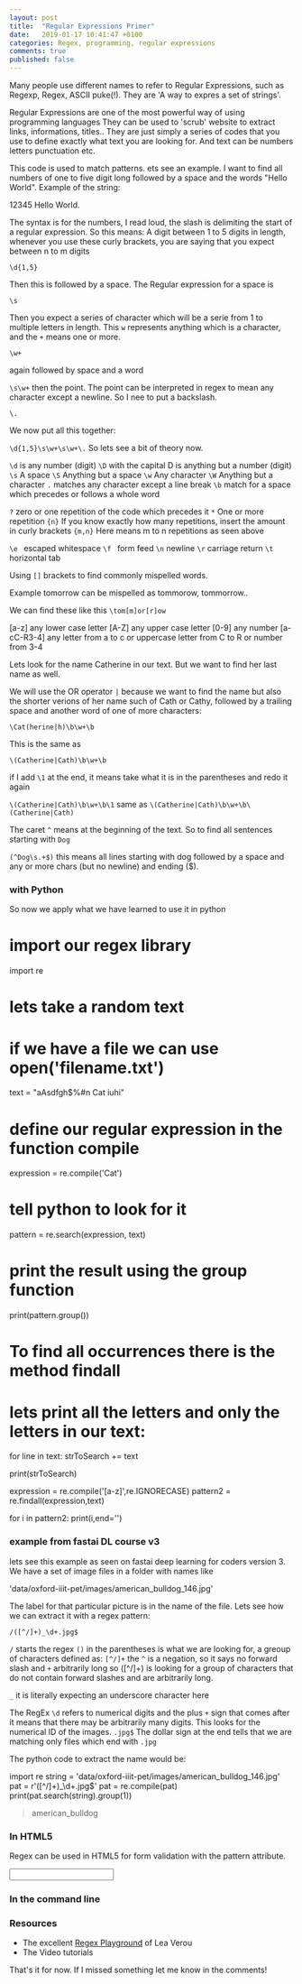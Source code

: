 ```yaml
---
layout: post
title:  "Regular Expressions Primer"
date:   2019-01-17 10:41:47 +0100
categories: Regex, programming, regular expressions
comments: true
published: false
---
```

<div class="message">
Many people use different names to refer to Regular Expressions, such as Regexp, Regex, ASCII puke(!).
They are 'A way to expres a set of strings'. </div>

Regular Expressions are one of the most powerful way of using programming languages 
They can be used to 'scrub' website to extract links, informations, titles..
They are just simply a series of codes that you use to define exactly what text you are looking for. And text can be numbers letters punctuation etc.

This code is used to match patterns. ets see an example. I want to find all numbers of one to five digit long followed by a space and the words "Hello World". 
Example of the string:

12345 Hello World.

The syntax is for the numbers, I read loud, the slash is delimiting the start of a regular expression.
So this means: A digit between 1 to 5 digits in length, whenever you use these curly brackets, you are saying that you expect between n to m digits 

`\d{1,5}`

Then this is followed by a space. The Regular expression for a space is 

`\s`

Then you expect a series of character which will be a serie from 1 to multiple letters in length. This `w` represents anything which is a character, and the `+` means one or more.

`\w+`

again followed by space and a word

`\s\w+`
then the point. The point can be interpreted in regex to mean any character except a newline. So I nee to put a backslash.

`\.`

We now put all this together:

`\d{1,5}\s\w+\s\w+\.`
So lets see a bit of theory now.

`\d`   is any number (digit)
`\D`   with the capital D is anything but a number (digit)
`\s`   A space
`\S`   Anything but a space
`\w`   Any character
`\W`   Anything but a character
`.`    matches any character except a line break
`\b`   match for a space which precedes or follows a whole word

`?`    zero or one repetition of the code which precedes it
`*`    One or more repetition
`{n}`  If you know exactly how many repetitions, insert the amount in curly brackets
`{m,n}` Here means m to n repetitions as seen above

`\e `   escaped whitespace
`\f `   form feed
`\n`    newline
`\r`    carriage return
`\t `   horizontal tab
 
Using `[]` brackets to find commonly mispelled words. 

Example tomorrow can be mispelled as tommorow, tommorrow..

We can find these like this
`\tom[m]or[r]ow`

[a-z]    any lower case letter
[A-Z]    any upper case letter
[0-9]    any number 
[a-cC-R3-4]  any letter from a to c or uppercase letter from C to R or number from 3-4

Lets look for the name Catherine in our text. But we want to find her last name as well.

We will use the OR operator `|` because we want to find the name but also the shorter verions of her name such of Cath or Cathy, followed by a trailing space and another word of one of more characters:

`\Cat(herine|h)\b\w+\b`

This is the same as 

`\(Catherine|Cath)\b\w+\b`

if I add `\1` at the end, it means take what it is in the parentheses and redo it again 

`\(Catherine|Cath)\b\w+\b\1`  same as `\(Catherine|Cath)\b\w+\b\(Catherine|Cath)`

The caret `^` means at the beginning of the text.
So to find all sentences starting with `Dog`

`(^Dog\s.+$)`   this means all lines starting with dog followed by a space and any or more chars (but no newline) and ending ($).

### with Python

So now we apply what we have learned to use it in python

# import our regex library
import re
# lets take a random text
# if we have a file we can use open('filename.txt')
text = "aAsdfgh$%#n Cat iuhi"
# define our regular expression in the function compile
expression = re.compile('Cat')
# tell python to look for it
pattern = re.search(expression, text)
# print the result using the group function
print(pattern.group())

# To find all occurrences there is the method findall
# lets print all the letters and only the letters in our text:

for line in text:
    strToSearch += text
    
print(strToSearch)    

expression = re.compile('[a-z]',re.IGNORECASE)
pattern2 = re.findall(expression,text)

for i in pattern2:
    print(i,end='')
   


### example from fastai DL course v3

lets see this example as seen on fastai deep learning for coders version 3.
We have a set of image files in a folder with names like 

'data/oxford-iiit-pet/images/american_bulldog_146.jpg'

The label for that particular picture is in the name of the file. Lets see how we can extract it with a regex pattern:

`/([^/]+)_\d+.jpg$`

`/` starts the regex
`()`  in the parentheses is what we are looking for, a greoup of characters defined as:
`[^/]+` the `^` is a negation, so it says no forward slash and `+` arbitrarily long
so ([^/]+) is looking for a group of characters that do not contain forward slashes and are arbitrarily long.

`_` it is literally expecting an underscore character here

The RegEx `\d` refers to numerical digits and the plus `+` sign that comes after it means that there may be arbitrarily many digits. This looks for the numerical ID of the images.
`.jpg$` The dollar sign at the end tells that we are matching only files which end with `.jpg`

The python code to extract the name would be:

import re
string = 'data/oxford-iiit-pet/images/american_bulldog_146.jpg'
pat = r'([^/]+)_\d+.jpg$'
pat = re.compile(pat)
print(pat.search(string).group(1))
>american_bulldog

 
    
### In HTML5

Regex can be used in HTML5 for form validation with the pattern attribute.

<input name = 'zip' pattern = "\d{5}" /> 
    
    
### In the command line

 

### Resources 

- The excellent [Regex Playground](https://leaverou.github.io/regexplained/) of Lea Verou 
- The Video tutorials 

That's it for now. If I missed something let me know in the comments! 



